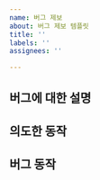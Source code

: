 ```yaml
---
name: 버그 제보
about: 버그 제보 템플릿
title: ''
labels: ''
assignees: ''

---
```


<!-- Assigness는 본인과, 버그가 발생된 기능 담당자를 추가합니다-->

## 버그에 대한 설명

## 의도한 동작

## 버그 동작
